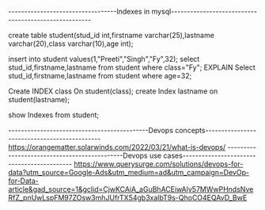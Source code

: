 ----------------------------------Indexes in mysql-----------------------------------------------------
 
create table student(stud_id int,firstname varchar(25),lastname varchar(20),class varchar(10),age int);

insert into student values(1,"Preeti","Singh","Fy",32);
select stud_id,firstname,lastname from student where class="Fy";
EXPLAIN Select stud_id,firstname,lastname from student where age=32;

Create INDEX class On student(class);
create Index lastname on student(lastname);

show Indexes from student;


--------------------------------------------Devops concepts---------------------------------------------
https://orangematter.solarwinds.com/2022/03/21/what-is-devops/
---------------------------------------------Devops use cases-------------------------------------------
https://www.querysurge.com/solutions/devops-for-data?utm_source=Google-Ads&utm_medium=ad&utm_campaign=DevOp-for-Data-article&gad_source=1&gclid=CjwKCAiA_aGuBhACEiwAly57MWwPHndsNveRfZ_pnUwLspFM97ZOsw3mhJUfrTX54gb3xalbT9s-QhoCO4EQAvD_BwE

